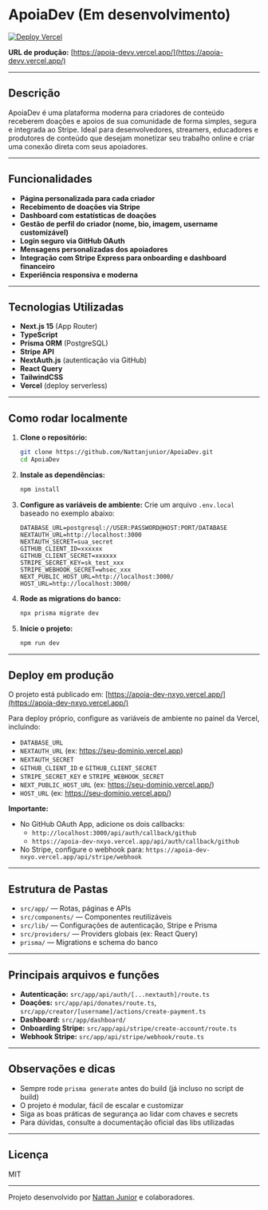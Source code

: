 # ApoiaDev (Em desenvolvimento)

[![Deploy Vercel](https://vercel.com/button)](https://apoia-devv.vercel.app/)

**URL de produção:** [https://apoia-devv.vercel.app/](https://apoia-devv.vercel.app/)

---

## Descrição
ApoiaDev é uma plataforma moderna para criadores de conteúdo receberem doações e apoios de sua comunidade de forma simples, segura e integrada ao Stripe. Ideal para desenvolvedores, streamers, educadores e produtores de conteúdo que desejam monetizar seu trabalho online e criar uma conexão direta com seus apoiadores.

---

## Funcionalidades
- **Página personalizada para cada criador**
- **Recebimento de doações via Stripe**
- **Dashboard com estatísticas de doações**
- **Gestão de perfil do criador (nome, bio, imagem, username customizável)**
- **Login seguro via GitHub OAuth**
- **Mensagens personalizadas dos apoiadores**
- **Integração com Stripe Express para onboarding e dashboard financeiro**
- **Experiência responsiva e moderna**

---

## Tecnologias Utilizadas
- **Next.js 15** (App Router)
- **TypeScript**
- **Prisma ORM** (PostgreSQL)
- **Stripe API**
- **NextAuth.js** (autenticação via GitHub)
- **React Query**
- **TailwindCSS**
- **Vercel** (deploy serverless)

---

## Como rodar localmente

1. **Clone o repositório:**
   ```bash
   git clone https://github.com/Nattanjunior/ApoiaDev.git
   cd ApoiaDev
   ```
2. **Instale as dependências:**
   ```bash
   npm install
   ```
3. **Configure as variáveis de ambiente:**
   Crie um arquivo `.env.local` baseado no exemplo abaixo:
   ```env
   DATABASE_URL=postgresql://USER:PASSWORD@HOST:PORT/DATABASE
   NEXTAUTH_URL=http://localhost:3000
   NEXTAUTH_SECRET=sua_secret
   GITHUB_CLIENT_ID=xxxxxx
   GITHUB_CLIENT_SECRET=xxxxxx
   STRIPE_SECRET_KEY=sk_test_xxx
   STRIPE_WEBHOOK_SECRET=whsec_xxx
   NEXT_PUBLIC_HOST_URL=http://localhost:3000/
   HOST_URL=http://localhost:3000/
   ```
4. **Rode as migrations do banco:**
   ```bash
   npx prisma migrate dev
   ```
5. **Inicie o projeto:**
   ```bash
   npm run dev
   ```

---

## Deploy em produção
O projeto está publicado em: [https://apoia-dev-nxyo.vercel.app/](https://apoia-dev-nxyo.vercel.app/)

Para deploy próprio, configure as variáveis de ambiente no painel da Vercel, incluindo:
- `DATABASE_URL`
- `NEXTAUTH_URL` (ex: https://seu-dominio.vercel.app)
- `NEXTAUTH_SECRET`
- `GITHUB_CLIENT_ID` e `GITHUB_CLIENT_SECRET`
- `STRIPE_SECRET_KEY` e `STRIPE_WEBHOOK_SECRET`
- `NEXT_PUBLIC_HOST_URL` (ex: https://seu-dominio.vercel.app/)
- `HOST_URL` (ex: https://seu-dominio.vercel.app/)

**Importante:**
- No GitHub OAuth App, adicione os dois callbacks:
  - `http://localhost:3000/api/auth/callback/github`
  - `https://apoia-dev-nxyo.vercel.app/api/auth/callback/github`
- No Stripe, configure o webhook para: `https://apoia-dev-nxyo.vercel.app/api/stripe/webhook`

---

## Estrutura de Pastas
- `src/app/` — Rotas, páginas e APIs
- `src/components/` — Componentes reutilizáveis
- `src/lib/` — Configurações de autenticação, Stripe e Prisma
- `src/providers/` — Providers globais (ex: React Query)
- `prisma/` — Migrations e schema do banco

---

## Principais arquivos e funções
- **Autenticação:** `src/app/api/auth/[...nextauth]/route.ts`
- **Doações:** `src/app/api/donates/route.ts`, `src/app/creator/[username]/actions/create-payment.ts`
- **Dashboard:** `src/app/dashboard/`
- **Onboarding Stripe:** `src/app/api/stripe/create-account/route.ts`
- **Webhook Stripe:** `src/app/api/stripe/webhook/route.ts`

---

## Observações e dicas
- Sempre rode `prisma generate` antes do build (já incluso no script de build)
- O projeto é modular, fácil de escalar e customizar
- Siga as boas práticas de segurança ao lidar com chaves e secrets
- Para dúvidas, consulte a documentação oficial das libs utilizadas

---

## Licença
MIT

---

Projeto desenvolvido por [Nattan Junior](https://github.com/Nattanjunior) e colaboradores.
